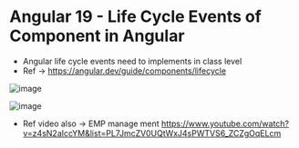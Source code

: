# Angular 19 - Life Cycle Events of Component in Angular 

* Angular life cycle events need to implements in class level
* Ref -> https://angular.dev/guide/components/lifecycle

![image](https://github.com/user-attachments/assets/5efb627b-cc84-467f-9f99-75c7dc09e1cb)

![image](https://github.com/user-attachments/assets/616f366c-5080-4721-ab91-ded2bbc96090)
  

* Ref video also ->  EMP manage ment https://www.youtube.com/watch?v=z4sN2aIccYM&list=PL7JmcZV0UQtWxJ4sPWTVS6_ZCZgOqELcm

